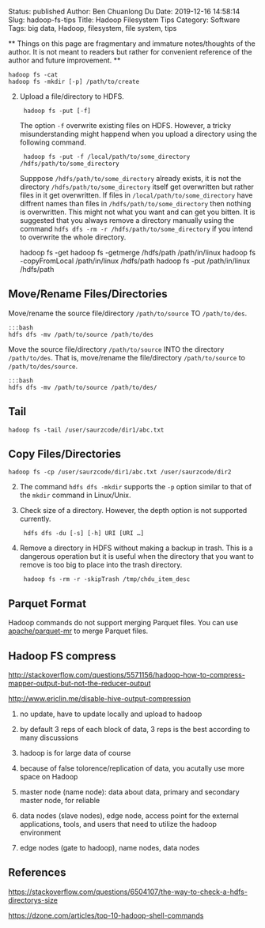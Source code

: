 Status: published
Author: Ben Chuanlong Du
Date: 2019-12-16 14:58:14
Slug: hadoop-fs-tips
Title: Hadoop Filesystem Tips
Category: Software
Tags: big data, Hadoop, filesystem, file system, tips

**
Things on this page are fragmentary and immature notes/thoughts of the author. 
It is not meant to readers but rather for convenient reference of the author and future improvement.
**
 


    hadoop fs -cat
    hadoop fs -mkdir [-p] /path/to/create


2. Upload a file/directory to HDFS.

        hadoop fs -put [-f]

    The option `-f` overwrite existing files on HDFS. 
    However, 
    a tricky misunderstanding might happend when you upload a directory using the following command.

        hadoop fs -put -f /local/path/to/some_directory /hdfs/path/to/some_directory

    Supppose `/hdfs/path/to/some_directory` already exists,
    it is not the directory `/hdfs/path/to/some_directory` itself get overwritten 
    but rather files in it get overwritten.
    If files in `/local/path/to/some_directory` have diffrent names than files in `/hdfs/path/to/some_directory`
    then nothing is overwritten.
    This might not what you want and can get you bitten. 
    It is suggested that you always remove a directory manually using the command `hdfs dfs -rm -r /hdfs/path/to/some_directory`
    if you intend to overwrite the whole directory.

    hadoop fs -get
    hadoop fs -getmerge /hdfs/path /path/in/linux
    hadoop fs -copyFromLocal /path/in/linux /hdfs/path
    hadoop fs -put /path/in/linux /hdfs/path

## Move/Rename Files/Directories

Move/rename the source file/directory `/path/to/source` TO `/path/to/des`.

    :::bash
    hdfs dfs -mv /path/to/source /path/to/des

Move the source file/directory `/path/to/source` INTO the directory `/path/to/des`.
That is,
move/rename the file/directory `/path/to/source` to `/path/to/des/source`.

    :::bash
    hdfs dfs -mv /path/to/source /path/to/des/

## Tail

    hadoop fs -tail /user/saurzcode/dir1/abc.txt

## Copy Files/Directories

    hadoop fs -cp /user/saurzcode/dir1/abc.txt /user/saurzcode/dir2

2. The command `hdfs dfs -mkdir` supports the `-p` option similar to that of the `mkdir` command in Linux/Unix.

3. Check size of a directory.
    However, the depth option is not supported currently.

        hdfs dfs -du [-s] [-h] URI [URI …] 

4. Remove a directory in HDFS without making a backup in trash.
    This is a dangerous operation 
    but it is useful when the directory that you want to remove 
    is too big to place into the trash directory.

        hadoop fs -rm -r -skipTrash /tmp/chdu_item_desc

## Parquet Format

Hadoop commands do not support merging Parquet files. 
You can use [apache/parquet-mr](https://github.com/apache/parquet-mr) to merge Parquet files.

## Hadoop FS compress 

http://stackoverflow.com/questions/5571156/hadoop-how-to-compress-mapper-output-but-not-the-reducer-output

http://www.ericlin.me/disable-hive-output-compression



1. no update, have to update locally and upload to hadoop

3. by default 3 reps of each block of data, 3 reps is the best according to many discussions

4. hadoop is for large data of course

5. because of false tolorence/replication of data, you acutally use more space on Hadoop

6. master node (name node): data about data, primary and secondary master node, for reliable

7. data nodes (slave nodes), edge node, access point for the external applications, tools, and users that need to utilize the hadoop environment

11. edge nodes (gate to hadoop), name nodes, data nodes

## References

https://stackoverflow.com/questions/6504107/the-way-to-check-a-hdfs-directorys-size

https://dzone.com/articles/top-10-hadoop-shell-commands
